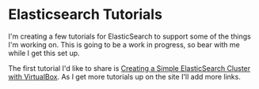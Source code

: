 # Elasticsearch Tutorials

I'm creating a few tutorials for ElasticSearch to support some of the things I'm working on.  This is going to be a work in progress, so bear with me while I get this set up.

The first tutorial I'd like to share is [Creating a Simple ElasticSearch Cluster with VirtualBox](./VBoxESCluster/).  As I get more tutorials up on the site I'll add more links.